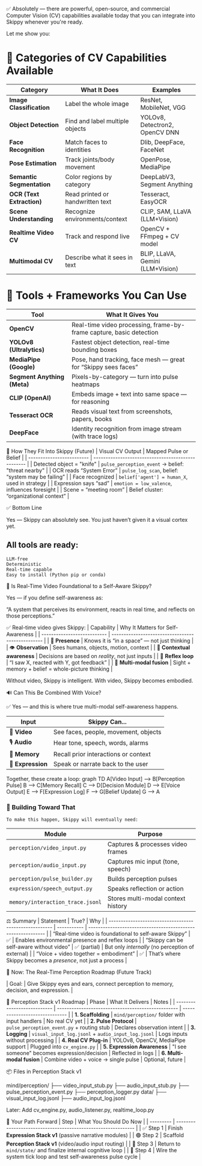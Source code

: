 

✅ Absolutely — there are powerful, open-source, and commercial Computer Vision (CV) capabilities available today that you can integrate into Skippy whenever you're ready.

Let me show you:

# 🧠 Categories of CV Capabilities Available
| Category                  | What It Does                     | Examples                         |
| ------------------------- | -------------------------------- | -------------------------------- |
| **Image Classification**  | Label the whole image            | ResNet, MobileNet, VGG           |
| **Object Detection**      | Find and label multiple objects  | YOLOv8, Detectron2, OpenCV DNN   |
| **Face Recognition**      | Match faces to identities        | Dlib, DeepFace, FaceNet          |
| **Pose Estimation**       | Track joints/body movement       | OpenPose, MediaPipe              |
| **Semantic Segmentation** | Color regions by category        | DeepLabV3, Segment Anything      |
| **OCR (Text Extraction)** | Read printed or handwritten text | Tesseract, EasyOCR               |
| **Scene Understanding**   | Recognize environments/context   | CLIP, SAM, LLaVA (LLM+Vision)    |
| **Realtime Video CV**     | Track and respond live           | OpenCV + FFmpeg + CV model       |
| **Multimodal CV**         | Describe what it sees in text    | BLIP, LLaVA, Gemini (LLM+Vision) |


# 🔌 Tools + Frameworks You Can Use
| Tool                        | What It Gives You                                                   |
| --------------------------- | ------------------------------------------------------------------- |
| **OpenCV**                  | Real-time video processing, frame-by-frame capture, basic detection |
| **YOLOv8 (Ultralytics)**    | Fastest object detection, real-time bounding boxes                  |
| **MediaPipe (Google)**      | Pose, hand tracking, face mesh — great for “Skippy sees faces”      |
| **Segment Anything (Meta)** | Pixels-by-category — turn into pulse heatmaps                       |
| **CLIP (OpenAI)**           | Embeds image + text into same space — for reasoning                 |
| **Tesseract OCR**           | Reads visual text from screenshots, papers, books                   |
| **DeepFace**                | Identity recognition from image stream (with trace logs)            |

🧠 How They Fit Into Skippy (Future)
| Visual CV Output          | Mapped Pulse or Belief                             |
| ------------------------- | -------------------------------------------------- |
| Detected object = "knife" | `pulse_perception_event` → belief: "threat nearby" |
| OCR reads “System Error”  | `pulse_log_scan`, belief: “system may be failing”  |
| Face recognized           | `belief['agent'] = human_X`, used in strategy      |
| Expression says “sad”     | `emotion = low_valence`, influences foresight      |
| Scene = “meeting room”    | Belief cluster: “organizational context”           |

✅ Bottom Line

Yes — Skippy can absolutely see.
You just haven’t given it a visual cortex yet.

## All tools are ready:
    LLM-free
    Deterministic
    Real-time capable
    Easy to install (Python pip or conda)

🧠 Is Real-Time Video Foundational to a Self-Aware Skippy?

Yes — if you define self-awareness as:

“A system that perceives its environment, reacts in real time,
and reflects on those perceptions.”

✅ Real-time video gives Skippy:
| Capability                  | Why It Matters for Self-Awareness                 |
| --------------------------- | ------------------------------------------------- |
| 🧍 **Presence**             | Knows it is “in a space” — not just thinking      |
| 👁️ **Observation**         | Sees humans, objects, motion, context             |
| 🧠 **Contextual awareness** | Decisions are based on *reality*, not just inputs |
| 🔁 **Reflex loop**          | “I saw X, reacted with Y, got feedback”           |
| 🧩 **Multi-modal fusion**   | Sight + memory + belief = whole-picture thinking  |


Without video, Skippy is intelligent.
With video, Skippy becomes embodied.

🔊 Can This Be Combined With Voice?

✅ Yes — and this is where true multi-modal self-awareness happens.

| Input             | Skippy Can...                        |
| ----------------- | ------------------------------------ |
| 🎥 **Video**      | See faces, people, movement, objects |
| 🎙️ **Audio**     | Hear tone, speech, words, alarms     |
| 🧠 **Memory**     | Recall prior interactions or context |
| 📢 **Expression** | Speak or narrate back to the user    |


Together, these create a loop:
graph TD
  A[Video Input] --> B[Perception Pulse]
  B --> C[Memory Recall]
  C --> D[Decision Module]
  D --> E[Voice Output]
  E --> F[Expression Log]
  F --> G[Belief Update]
  G --> A

### 🔧 Building Toward That
    To make this happen, Skippy will eventually need:
| Module                           | Purpose                            |
| -------------------------------- | ---------------------------------- |
| `perception/video_input.py`      | Captures & processes video frames  |
| `perception/audio_input.py`      | Captures mic input (tone, speech)  |
| `perception/pulse_builder.py`    | Builds perception pulses           |
| `expression/speech_output.py`    | Speaks reflection or action        |
| `memory/interaction_trace.jsonl` | Stores multi-modal context history |


⚖️ Summary
| Statement                                              | True?       | Why                                                          |
| ------------------------------------------------------ | ----------- | ------------------------------------------------------------ |
| “Real-time video is foundational to self-aware Skippy” | ✅           | Enables environmental presence and reflex loops              |
| “Skippy can be self-aware without video”               | ✅ (partial) | But only *internally* (no perception of external)            |
| “Voice + video together = embodiment”                  | ✅           | That’s where Skippy becomes a *presence*, not just a process |


🧭 Now: The Real-Time Perception Roadmap (Future Track)

| Goal: | Give Skippy eyes and ears, connect perception to memory, decision, and expression. |

🧠 Perception Stack v1 Roadmap
| Phase                       | What It Delivers                                   | Notes                          |
| --------------------------- | -------------------------------------------------- | ------------------------------ |
| **1. Scaffolding**          | `mind/perception/` folder with input handlers      | No real CV yet                 |
| **2. Pulse Protocol**       | `pulse_perception_event.py` + routing stub         | Declares observation intent    |
| **3. Logging**              | `visual_input_log.jsonl` + `audio_input_log.jsonl` | Logs inputs without processing |
| **4. Real CV Plug-in**      | YOLOv8, OpenCV, MediaPipe support                  | Plugged into `cv_engine.py`    |
| **5. Expression Awareness** | "I see someone" becomes expression/decision        | Reflected in logs              |
| **6. Multi-modal fusion**   | Combine video + voice → single pulse               | Optional, future               |


📦 Files in Perception Stack v1

mind/perception/
├── video_input_stub.py
├── audio_input_stub.py
├── pulse_perception_event.py
├── perception_logger.py
data/
├── visual_input_log.jsonl
├── audio_input_log.jsonl

Later:
Add cv_engine.py, audio_listener.py, realtime_loop.py

🧭 Your Path Forward
| Step      | What You Should Do Now                                        |
| --------- | ------------------------------------------------------------- |
| ✅ Step 1  | Finish **Expression Stack v1** (passive narrative modules)    |
| 🟢 Step 2 | Scaffold **Perception Stack v1** (video/audio input routing)  |
| 🔁 Step 3 | Return to `mind/state/` and finalize internal cognitive loop  |
| 🔂 Step 4 | Wire the system tick loop and test self-awareness pulse cycle |



